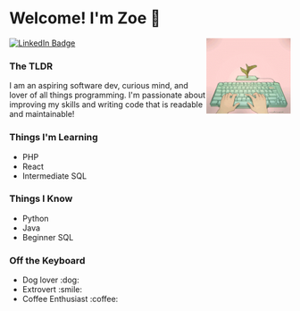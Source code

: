 # Welcome! I'm Zoe :yellow_heart:
<img src="https://github.com/zoedelap/zoedelap/blob/main/readme-img.gif" align="right" width="30%"> 
<div id="badges">
  <a href="https://www.linkedin.com/in/zoedelap/">
    <img src="https://img.shields.io/badge/LinkedIn-blue?style=for-the-badge&logo=linkedin&logoColor=white" alt="LinkedIn Badge"/>
  </a>
</div>

### The TLDR
I am an aspiring software dev, curious mind, and lover of all things programming. I'm passionate about improving my skills and writing code that is readable and maintainable! 

### Things I'm Learning
<ul>
  <li>PHP</li>
  <li>React</li> 
  <li>Intermediate SQL</li> 
</ul>

### Things I Know
<ul>
  <li>Python</li>
  <li>Java</li>
  <li>Beginner SQL</li>  
</ul>

### Off the Keyboard
<ul>
  <li>Dog lover :dog:</li>
  <li>Extrovert :smile:</li>
  <li>Coffee Enthusiast :coffee:</li>
</ul>


<!--
**zoedelap/zoedelap** is a ✨ _special_ ✨ repository because its `README.md` (this file) appears on your GitHub profile.

Here are some ideas to get you started:

- 🔭 I’m currently working on ...
- 🌱 I’m currently learning ...
- 👯 I’m looking to collaborate on ...
- 🤔 I’m looking for help with ...
- 💬 Ask me about ...
- 📫 How to reach me: ...
- 😄 Pronouns: ...
- ⚡ Fun fact: ...
-->
